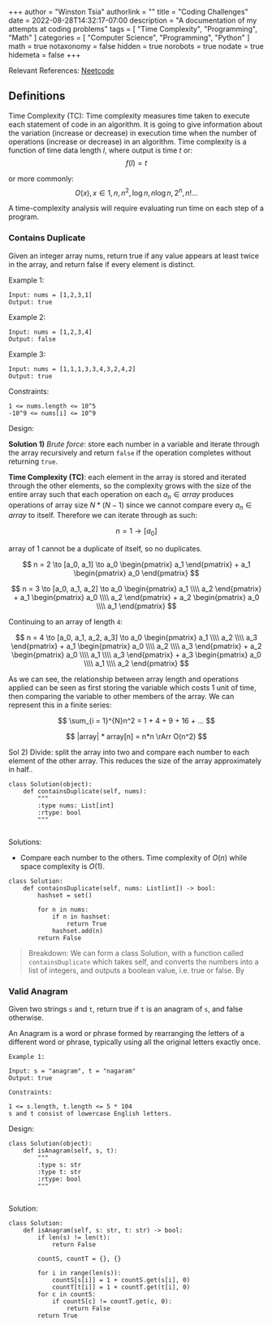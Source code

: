 +++
author = "Winston Tsia"
authorlink = ""
title = "Coding Challenges"
date = 2022-08-28T14:32:17-07:00
description = "A documentation of my attempts at coding problems"
tags = [
    "Time Complexity",
    "Programming",
    "Math"
]
categories = [
    "Computer Science",
    "Programming",
    "Python"
]
math = true
notaxonomy = false
hidden = true
norobots = true
nodate = true
hidemeta = false
+++

Relevant References: [Neetcode](https://neetcode.io/)

## Definitions
Time Complexity (TC): Time complexity measures time taken to execute each statement of code in an algorithm. It is going to give information about the variation (increase or decrease) in execution time when the number of operations (increase or decrease) in an algorithm. Time complexity is a function of time data length $l$, where output is time $t$ or:
$$
f(l) = t
$$

or more commonly:
$$
O(x), x \in 1, n, n^2, \log n, n \log n, 2^n, n! ...
$$

A time-complexity analysis will require evaluating run time on each step of a program.
### Contains Duplicate

Given an integer array nums, return true if any value appears at least twice in the array, and return false if every element is distinct.

Example 1:
```
Input: nums = [1,2,3,1]
Output: true
```
Example 2:
```
Input: nums = [1,2,3,4]
Output: false
```
Example 3:
```
Input: nums = [1,1,1,3,3,4,3,2,4,2]
Output: true
```
Constraints:
```
1 <= nums.length <= 10^5
-10^9 <= nums[i] <= 10^9
```
Design: 

**Solution 1)** *Brute force*: store each number in a variable and iterate through the array recursively and return `false` if the operation completes without returning `true`.

**Time Complexity (TC)**: each element in the array is stored and iterated through the other elements, so the complexity grows with the size of the entire array such that each operation on each $a_n \in array$ produces operations of array size $N*(N-1)$ since we cannot compare every $a_n \in array$ to itself. Therefore we can iterate through as such:

$$
n = 1  \to [a_0]
$$

array of 1 cannot be a duplicate of itself, so no duplicates.

$$
n = 2  \to [a_0, a_1] \to a_0 \begin{pmatrix} a_1 \end{pmatrix} + a_1 \begin{pmatrix} a_0 \end{pmatrix} 
$$

$$
n = 3  \to [a_0, a_1, a_2] \to a_0 \begin{pmatrix} a_1 \\\\ a_2 \end{pmatrix} + a_1 \begin{pmatrix} a_0 \\\\ a_2 \end{pmatrix} + a_2 \begin{pmatrix} a_0 \\\\ a_1 \end{pmatrix}
$$

Continuing to an array of length `4`:

$$
n = 4 \to [a_0, a_1, a_2, a_3] \to a_0 \begin{pmatrix} a_1 \\\\ a_2 \\\\ a_3 \end{pmatrix} + a_1 \begin{pmatrix} a_0 \\\\ a_2 \\\\ a_3 \end{pmatrix} + a_2 \begin{pmatrix} a_0 \\\\ a_1 \\\\ a_3 \end{pmatrix} + a_3 \begin{pmatrix} a_0 \\\\ a_1 \\\\ a_2 \end{pmatrix}
$$

As we can see, the relationship between array length and operations applied can be seen as first storing the variable which costs 1 unit of time, then comparing the variable to other members of the array. We can represent this in a finite series:

$$
\sum_{i = 1}^{N}n^2 = 1 + 4 + 9 + 16 + ...
$$

$$
|array| * array[n] = n*n \rArr O(n^2)
$$

Sol 2) Divide: split the array into two and compare each number to each element of the other array. This reduces the size of the array approximately in half..

```
class Solution(object):
    def containsDuplicate(self, nums):
        """
        :type nums: List[int]
        :rtype: bool
        """
   
```
Solutions:
- Compare each number to the others. Time complexity of $O(n)$ while space complexity is $O(1)$.

```
class Solution:
    def containsDuplicate(self, nums: List[int]) -> bool:
        hashset = set()
        
        for n in nums:
            if n in hashset:
                return True
            hashset.add(n)
        return False
```
> Breakdown: We can form a class Solution, with a function called `containsDuplicate` which takes self, and converts the numbers into a list of integers, and outputs a boolean value, i.e. true or false. By 


### Valid Anagram
Given two strings `s` and `t`, return true if `t` is an anagram of `s`, and false otherwise.

An Anagram is a word or phrase formed by rearranging the letters of a different word or phrase, typically using all the original letters exactly once.
```
Example 1:

Input: s = "anagram", t = "nagaram"
Output: true
```

```
Constraints:

1 <= s.length, t.length <= 5 * 104
s and t consist of lowercase English letters.
```

Design:

```
class Solution(object):
    def isAnagram(self, s, t):
        """
        :type s: str
        :type t: str
        :rtype: bool
        """
        
```

Solution:
```
class Solution:
    def isAnagram(self, s: str, t: str) -> bool:
        if len(s) != len(t):
            return False
        
        countS, countT = {}, {}
        
        for i in range(len(s)):
            countS[s[i]] = 1 + countS.get(s[i], 0)
            countT[t[i]] = 1 + countT.get(t[i], 0)
        for c in countS:
            if countS[c] != countT.get(c, 0):
                return False
        return True
```